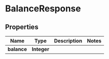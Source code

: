 # BalanceResponse

## Properties
| Name        | Type        | Description | Notes |
|-------------|-------------|-------------|-------|
| **balance** | **Integer** |             |       | 
